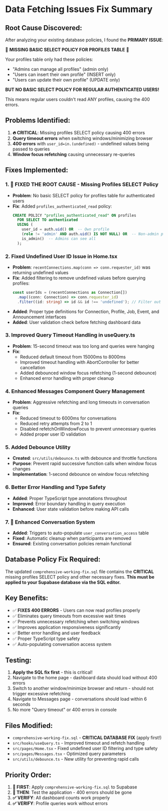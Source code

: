 # Data Fetching Issues Fix Summary

## Root Cause Discovered:
After analyzing your existing database policies, I found the **PRIMARY ISSUE**:

🚨 **MISSING BASIC SELECT POLICY FOR PROFILES TABLE** 🚨

Your profiles table only had these policies:
- "Admins can manage all profiles" (admin only)
- "Users can insert their own profile" (INSERT only)
- "Users can update their own profile" (UPDATE only)

**BUT NO BASIC SELECT POLICY FOR REGULAR AUTHENTICATED USERS!**

This means regular users couldn't read ANY profiles, causing the 400 errors.

## Problems Identified:
1. **🔥 CRITICAL**: Missing profiles SELECT policy causing 400 errors
2. **Query timeout errors** when switching windows/minimizing browser
3. **400 errors** with `user_id=in.(undefined)` - undefined values being passed to queries
4. **Window focus refetching** causing unnecessary re-queries

## Fixes Implemented:

### 1. 🔧 FIXED THE ROOT CAUSE - Missing Profiles SELECT Policy
- **Problem**: No basic SELECT policy for profiles table for authenticated users
- **Fix**: Added `profiles_authenticated_read` policy:
  ```sql
  CREATE POLICY "profiles_authenticated_read" ON profiles
    FOR SELECT TO authenticated
    USING (
      user_id = auth.uid() OR  -- Own profile
      (role != 'admin' AND auth.uid() IS NOT NULL) OR  -- Non-admin profiles
      is_admin()  -- Admins can see all
    );
  ```

### 2. Fixed Undefined User ID Issue in Home.tsx
- **Problem**: `recentConnections.map(conn => conn.requester_id)` was returning undefined values
- **Fix**: Added filtering to remove undefined values before querying profiles:
  ```typescript
  const userIds = (recentConnections as Connection[])
    .map((conn: Connection) => conn.requester_id)
    .filter((id: string) => id && id !== 'undefined'); // Filter out undefined values
  ```
- **Added**: Proper type definitions for Connection, Profile, Job, Event, and Announcement interfaces
- **Added**: User validation check before fetching dashboard data

### 3. Improved Query Timeout Handling in useQuery.ts
- **Problem**: 15-second timeout was too long and queries were hanging
- **Fix**: 
  - Reduced default timeout from 15000ms to 8000ms
  - Improved timeout handling with AbortController for better cancellation
  - Added debounced window focus refetching (1-second debounce)
  - Enhanced error handling with proper cleanup

### 4. Enhanced Messages Component Query Management
- **Problem**: Aggressive refetching and long timeouts in conversation queries
- **Fix**:
  - Reduced timeout to 6000ms for conversations
  - Reduced retry attempts from 2 to 1
  - Disabled refetchOnWindowFocus to prevent unnecessary queries
  - Added proper user ID validation

### 5. Added Debounce Utility
- **Created**: `src/utils/debounce.ts` with debounce and throttle functions
- **Purpose**: Prevent rapid successive function calls when window focus changes
- **Implementation**: 1-second debounce on window focus refetching

### 6. Better Error Handling and Type Safety
- **Added**: Proper TypeScript type annotations throughout
- **Improved**: Error boundary handling in query execution
- **Enhanced**: User state validation before making API calls

### 7. 🔗 Enhanced Conversation System
- **Added**: Triggers to auto-populate `user_conversation_access` table
- **Fixed**: Automatic cleanup when participants are removed
- **Ensured**: Existing conversation policies remain functional

## Database Policy Fix Required:
The updated `comprehensive-working-fix.sql` file contains the **CRITICAL** missing profiles SELECT policy and other necessary fixes. **This must be applied to your Supabase database via the SQL editor.**

## Key Benefits:
- ✅ **FIXES 400 ERRORS** - Users can now read profiles properly
- ✅ Eliminates query timeouts from excessive wait times
- ✅ Prevents unnecessary refetching when switching windows
- ✅ Improves application responsiveness significantly
- ✅ Better error handling and user feedback
- ✅ Proper TypeScript type safety
- ✅ Auto-populating conversation access system

## Testing:
1. **Apply the SQL fix first** - this is critical!
2. Navigate to the home page - dashboard data should load without 400 errors
3. Switch to another window/minimize browser and return - should not trigger excessive refetching
4. Navigate to Messages page - conversations should load within 6 seconds
5. No more "Query timeout" or 400 errors in console

## Files Modified:
- `comprehensive-working-fix.sql` - **CRITICAL DATABASE FIX** (apply first!)
- `src/hooks/useQuery.ts` - Improved timeout and refetch handling
- `src/pages/Home.tsx` - Fixed undefined user ID filtering and type safety
- `src/pages/Messages.tsx` - Optimized query parameters
- `src/utils/debounce.ts` - New utility for preventing rapid calls

## Priority Order:
1. **🚨 FIRST**: Apply `comprehensive-working-fix.sql` to Supabase
2. **🔄 THEN**: Test the application - 400 errors should be gone
3. **✅ VERIFY**: All dashboard counts work properly
4. **✅ VERIFY**: Profile queries work without errors
